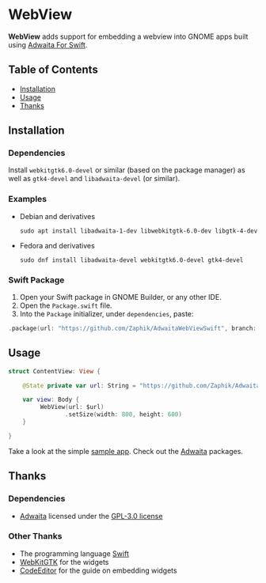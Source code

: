# WebView

**WebView** adds support for embedding a webview into GNOME apps built using [Adwaita For Swift](https://github.com/AparokshaUI/adwaita-swift).

## Table of Contents

- [Installation](#Installation)
- [Usage](#Usage)
- [Thanks](#Thanks)

## Installation
### Dependencies
Install `webkitgtk6.0-devel` or similar (based on the package manager) as well as `gtk4-devel` and `libadwaita-devel` (or similar).

### Examples
* Debian and derivatives
  ```
  sudo apt install libadwaita-1-dev libwebkitgtk-6.0-dev libgtk-4-dev
  ```
* Fedora and derivatives
  ```
  sudo dnf install libadwaita-devel webkitgtk6.0-devel gtk4-devel
  ```


### Swift Package
1. Open your Swift package in GNOME Builder, or any other IDE.
2. Open the `Package.swift` file.
3. Into the `Package` initializer, under `dependencies`, paste:
```swift
.package(url: "https://github.com/Zaphik/AdwaitaWebViewSwift", branch: "main")   
```

## Usage

```swift
struct ContentView: View {

    @State private var url: String = "https://github.com/Zaphik/AdwaitaWebViewSwift"

    var view: Body {
         WebView(url: $url)
                .setSize(width: 800, height: 600)
    }

}
```

Take a look at the simple [sample app](Tests/program.swift).
Check out the [Adwaita](https://github.com/AparokshaUI/Adwaita) packages.

## Thanks

### Dependencies
- [Adwaita](https://github.com/AparokshaUI/Adwaita) licensed under the [GPL-3.0 license](https://github.com/AparokshaUI/Adwaita/blob/main/LICENSE.md)

### Other Thanks
- The programming language [Swift](https://github.com/apple/swift)
- [WebKitGTK](https://webkitgtk.org/) for the widgets
- [CodeEditor](https://github.com/AparokshaUI/CodeEditor) for the guide on embedding widgets
